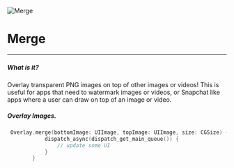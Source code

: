 ![Merge](https://cloud.githubusercontent.com/assets/8390081/13906983/01b1bd04-eeba-11e5-8d36-65648a87c88a.png)

# Merge
---
##### What is it?
Overlay transparent PNG images on top of other images or videos!  This is useful for apps that need to watermark images or videos, or Snapchat like apps where a user can draw on top of an image or video.  


##### Overlay Images.

```swift
 Overlay.merge(bottomImage: UIImage, topImage: UIImage, size: CGSize) { (image) -> () in
            dispatch_async(dispatch_get_main_queue()) {
                // update some UI
            }
        }
```
